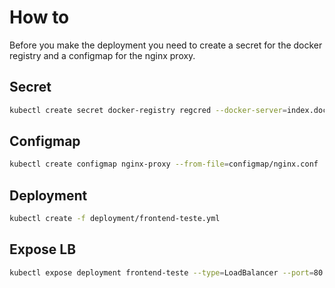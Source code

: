 # How to

Before you make the deployment you need to create a secret for the docker registry and a configmap for the nginx proxy.

## Secret

```bash
kubectl create secret docker-registry regcred --docker-server=index.docker.io --docker-username=username --docker-password=passwd --docker-email=ambrosia@gmail.com
```

## Configmap

```bash
kubectl create configmap nginx-proxy --from-file=configmap/nginx.conf
```

## Deployment

```bash
kubectl create -f deployment/frontend-teste.yml
```

## Expose LB
```bash
kubectl expose deployment frontend-teste --type=LoadBalancer --port=80
```
